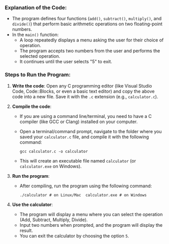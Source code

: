 ### Explanation of the Code:

*   The program defines four functions (`add()`, `subtract()`, `multiply()`, and `divide()`) that perform basic arithmetic operations on two floating-point numbers.
*   In the `main()` function:
    *   A loop repeatedly displays a menu asking the user for their choice of operation.
    *   The program accepts two numbers from the user and performs the selected operation.
    *   It continues until the user selects "5" to exit.

### Steps to Run the Program:

1.  **Write the code**: Open any C programming editor (like Visual Studio Code, Code::Blocks, or even a basic text editor) and copy the above code into a new file. Save it with the `.c` extension (e.g., `calculator.c`).
2.  **Compile the code**:
    *   If you are using a command line/terminal, you need to have a C compiler (like GCC or Clang) installed on your computer.
    *   Open a terminal/command prompt, navigate to the folder where you saved your `calculator.c` file, and compile it with the following command:
        
        `gcc calculator.c -o calculator`
        
    *   This will create an executable file named `calculator` (or `calculator.exe` on Windows).
3.  **Run the program**:
    *   After compiling, run the program using the following command:
        
        `./calculator # on Linux/Mac 
        calculator.exe # on Windows`
        
4.  **Use the calculator**:
    *   The program will display a menu where you can select the operation (Add, Subtract, Multiply, Divide).
    *   Input two numbers when prompted, and the program will display the result.
    *   You can exit the calculator by choosing the option `5`.